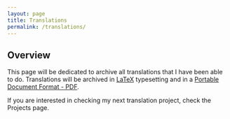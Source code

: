 ```yaml
---
layout: page
title: Translations
permalink: /translations/
---
```


## Overview ##

This page will be dedicated to archive all translations that I have been able to do. Translations will be archived in [LaTeX](https://www.latex-project.org/) typesetting and in a [Portable Document Format - PDF](https://pt.wikipedia.org/wiki/Portable_Document_Format).

If you are interested in checking my next translation project, check the Projects page.
